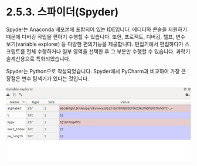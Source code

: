 # 2.5.3. 스파이더(Spyder)

Spyder는 Anaconda 배포본에 포함되어 있는 IDE입니다. 에디터와 콘솔을 지원하기 때문에 디버깅 작업을 편하기 수행할 수 있습니다. 또한, 프로젝트, 디버깅, 헬프, 변수 보기(variable explorer) 등 다양한 편의기능을 제공합니다. 편집기에서 편집하다가 스크립트를 전체 수행하거나 일부 영역을 선택한 후 그 부분만 수행할 수 있습니다. 과학기술계산용으로 특화되었습니다.

Spyder는 Python으로 작성되었습니다. Spyder에서 PyCharm과 비교하여 가장 큰 장점은 변수 탐색기가 있다는 것입니다.

![](../../.gitbook/assets/1641.png)
